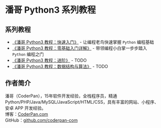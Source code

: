 # 潘哥 Python3 系列教程

## 系列教程

- [《潘哥 Python3 教程：快速入门》](./docs/quickstart/readme.md)  - 让编程老鸟快速掌握 `Python` 编程基础
- [《潘哥 Python3 教程：零基础入门详解》](./docs/start/readme.md)  - 带领编程小白掌一步步踏入 `Python` 编程之门
- [《潘哥 Python3 教程：进阶》](./docs/advance/readme.md)  - TODO
- [《潘哥 Python3 教程：数据结构与算法》](./docs/datastructures-and-algorithms/readme.md)  - TODO

## 作者简介

潘哥（CoderPan），15年软件开发经验，全栈程序员，精通 Python/PHP/Java/MySQL/JavaScript/HTML/CSS，具有丰富的网站、小程序、安卓 APP 开发经验。  
博客：[CoderPan.com](https://coderpan.com)  
GitHub：[github.com/coderpan-com](https://github.com/coderpan-com)